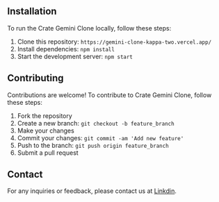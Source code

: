 
## Installation

To run the Crate Gemini Clone locally, follow these steps:

1. Clone this repository: `https://gemini-clone-kappa-two.vercel.app/`
2. Install dependencies: `npm install`
3. Start the development server: `npm start`

## Contributing

Contributions are welcome! To contribute to Crate Gemini Clone, follow these steps:

1. Fork the repository
2. Create a new branch: `git checkout -b feature_branch`
3. Make your changes
4. Commit your changes: `git commit -am 'Add new feature'`
5. Push to the branch: `git push origin feature_branch`
6. Submit a pull request

 

## Contact

For any inquiries or feedback, please contact us at [Linkdin](https://www.linkedin.com/in/bloch-navaj/).










 
